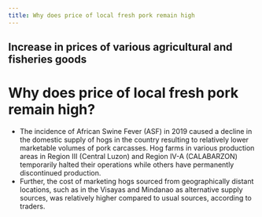 ```yaml
---
title: Why does price of local fresh pork remain high
---
```


## Increase in prices of various agricultural and fisheries goods

# Why does price of local fresh pork remain high?


 - The incidence of African Swine Fever (ASF) in 2019 caused a decline in the domestic supply of hogs in the country resulting to relatively lower marketable volumes of pork carcasses. Hog farms in various production areas in Region III (Central Luzon) and Region IV-A (CALABARZON) temporarily halted their operations while others have permanently discontinued production.
 - Further, the cost of marketing hogs sourced from geographically distant locations, such as in the Visayas and Mindanao as alternative supply sources, was relatively higher compared to usual sources, according to traders.
